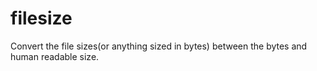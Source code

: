 filesize
========

Convert the file sizes(or anything sized in bytes) between the bytes and human readable size.

